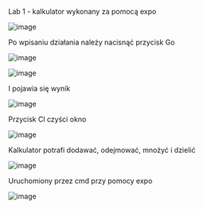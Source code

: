 Lab 1 - kalkulator wykonany za pomocą expo

![image](https://user-images.githubusercontent.com/69192186/164237152-60202d8d-0c1a-4c2d-860d-611e7cae076a.png)

Po wpisaniu działania należy nacisnąć przycisk Go

![image](https://user-images.githubusercontent.com/69192186/164237276-306a15ac-29f8-4057-9572-3cb048322c33.png)

![image](https://user-images.githubusercontent.com/69192186/164237304-dea21e77-d6f0-4729-bebf-3cb4689e71f2.png)

I pojawia się wynik

![image](https://user-images.githubusercontent.com/69192186/164237371-48bcb5b6-eacd-48ae-a9a5-01d3f36125fd.png)

Przycisk Cl czyści okno

![image](https://user-images.githubusercontent.com/69192186/164237403-bf32cd9f-67c2-4864-adf4-4b7665ee938c.png)

Kalkulator potrafi dodawać, odejmować, mnożyć i dzielić

![image](https://user-images.githubusercontent.com/69192186/164237494-5d14230c-7ea7-4f8b-a0b9-bc676115179e.png)


Uruchomiony przez cmd przy pomocy expo 

![image](https://user-images.githubusercontent.com/69192186/164237623-8d29fd22-9e03-466b-a6c3-3bb92de18991.png)

